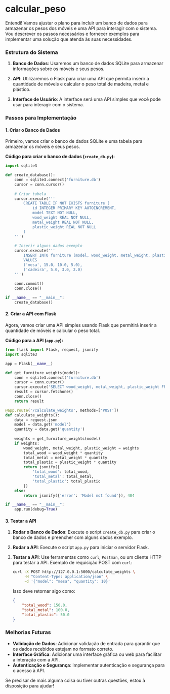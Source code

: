 # calcular_peso
Entendi! Vamos ajustar o plano para incluir um banco de dados para armazenar os pesos dos móveis e uma API para interagir com o sistema. Vou descrever os passos necessários e fornecer exemplos para implementar uma solução que atenda às suas necessidades.

### Estrutura do Sistema

1. **Banco de Dados**: Usaremos um banco de dados SQLite para armazenar informações sobre os móveis e seus pesos.

2. **API**: Utilizaremos o Flask para criar uma API que permita inserir a quantidade de móveis e calcular o peso total de madeira, metal e plástico.

3. **Interface de Usuário**: A interface será uma API simples que você pode usar para interagir com o sistema.

### Passos para Implementação

#### 1. Criar o Banco de Dados

Primeiro, vamos criar o banco de dados SQLite e uma tabela para armazenar os móveis e seus pesos.

**Código para criar o banco de dados (`create_db.py`):**

```python
import sqlite3

def create_database():
    conn = sqlite3.connect('furniture.db')
    cursor = conn.cursor()
    
    # Criar tabela
    cursor.execute('''
        CREATE TABLE IF NOT EXISTS furniture (
            id INTEGER PRIMARY KEY AUTOINCREMENT,
            model TEXT NOT NULL,
            wood_weight REAL NOT NULL,
            metal_weight REAL NOT NULL,
            plastic_weight REAL NOT NULL
        )
    ''')
    
    # Inserir alguns dados exemplo
    cursor.execute('''
        INSERT INTO furniture (model, wood_weight, metal_weight, plastic_weight)
        VALUES
        ('mesa', 15.0, 10.0, 5.0),
        ('cadeira', 5.0, 3.0, 2.0)
    ''')
    
    conn.commit()
    conn.close()

if __name__ == "__main__":
    create_database()
```

#### 2. Criar a API com Flask

Agora, vamos criar uma API simples usando Flask que permitirá inserir a quantidade de móveis e calcular o peso total.

**Código para a API (`app.py`):**

```python
from flask import Flask, request, jsonify
import sqlite3

app = Flask(__name__)

def get_furniture_weights(model):
    conn = sqlite3.connect('furniture.db')
    cursor = conn.cursor()
    cursor.execute('SELECT wood_weight, metal_weight, plastic_weight FROM furniture WHERE model = ?', (model,))
    result = cursor.fetchone()
    conn.close()
    return result

@app.route('/calculate_weights', methods=['POST'])
def calculate_weights():
    data = request.json
    model = data.get('model')
    quantity = data.get('quantity')
    
    weights = get_furniture_weights(model)
    if weights:
        wood_weight, metal_weight, plastic_weight = weights
        total_wood = wood_weight * quantity
        total_metal = metal_weight * quantity
        total_plastic = plastic_weight * quantity
        return jsonify({
            'total_wood': total_wood,
            'total_metal': total_metal,
            'total_plastic': total_plastic
        })
    else:
        return jsonify({'error': 'Model not found'}), 404

if __name__ == "__main__":
    app.run(debug=True)
```

#### 3. Testar a API

1. **Rodar o Banco de Dados**: Execute o script `create_db.py` para criar o banco de dados e preencher com alguns dados exemplo.

2. **Rodar a API**: Execute o script `app.py` para iniciar o servidor Flask.

3. **Testar a API**: Use ferramentas como `curl`, `Postman`, ou um cliente HTTP para testar a API. Exemplo de requisição POST com `curl`:

   ```bash
   curl -X POST http://127.0.0.1:5000/calculate_weights \
        -H "Content-Type: application/json" \
        -d '{"model": "mesa", "quantity": 10}'
   ```

   Isso deve retornar algo como:

   ```json
   {
       "total_wood": 150.0,
       "total_metal": 100.0,
       "total_plastic": 50.0
   }
   ```

### Melhorias Futuras

- **Validação de Dados**: Adicionar validação de entrada para garantir que os dados recebidos estejam no formato correto.
- **Interface Gráfica**: Adicionar uma interface gráfica ou web para facilitar a interação com a API.
- **Autenticação e Segurança**: Implementar autenticação e segurança para o acesso à API.

Se precisar de mais alguma coisa ou tiver outras questões, estou à disposição para ajudar!
